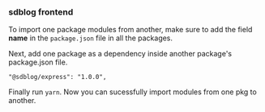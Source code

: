 ### sdblog frontend

To import one package modules from another, make sure to add the field **name** in
the ```package.json``` file in all the packages.

Next, add one package as a dependency inside another package's package.json file.

```"@sdblog/express": "1.0.0",```

Finally run ```yarn```. Now you can sucessfully import modules from one pkg to another.
